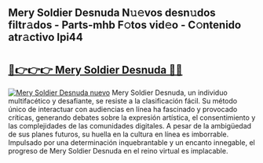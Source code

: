 ## Mery Soldier Desnuda N𝚞𝚎vos desn𝚞dos filtr𝚊dos - Parts-mhb F𝚘tos vid𝚎o - C𝚘ntenido atr𝚊ctivo Ipi44

# <h2><a href="http://mb1k23i.tromn.icu/?c=Mery+Soldier+Desnuda">🔗👉👉👉 Mery Soldier Desnuda 🔗🔗</a></h2>

[![Mery Soldier Desnuda nuevo](https://i.imgur.com/pEAQMta.gif)](http://mb1k23i.tromn.icu/?c=Mery+Soldier+Desnuda)
Mery Soldier Desnuda, un individuo multifacético y desafiante, se resiste a la clasificación fácil. Su método único de interactuar con audiencias en línea ha fascinado y provocado críticas, generando debates sobre la expresión artística, el consentimiento y las complejidades de las comunidades digitales. A pesar de la ambigüedad de sus planes futuros, su huella en la cultura en línea es imborrable. Impulsado por una determinación inquebrantable y un encanto innegable, el progreso de Mery Soldier Desnuda en el reino virtual es implacable.
